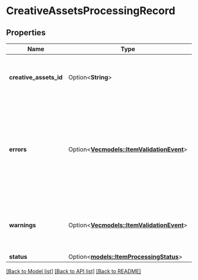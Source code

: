 # CreativeAssetsProcessingRecord

## Properties

Name | Type | Description | Notes
------------ | ------------- | ------------- | -------------
**creative_assets_id** | Option<**String**> | The catalog creative assets id in the merchant namespace | [optional]
**errors** | Option<[**Vec<models::ItemValidationEvent>**](ItemValidationEvent.md)> | Array with the validation errors for the item processing record. A non empty errors list causes the item processing to fail. | [optional]
**warnings** | Option<[**Vec<models::ItemValidationEvent>**](ItemValidationEvent.md)> | Array with the validation warnings for the item processing record | [optional]
**status** | Option<[**models::ItemProcessingStatus**](ItemProcessingStatus.md)> |  | [optional]

[[Back to Model list]](../README.md#documentation-for-models) [[Back to API list]](../README.md#documentation-for-api-endpoints) [[Back to README]](../README.md)


